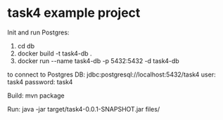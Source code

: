 # task4 example project

Init and run Postgres:

1. cd db
2.  docker build -t task4-db .
3. docker run --name task4-db -p 5432:5432 -d task4-db

to connect to Postgres DB:
jdbc:postgresql://localhost:5432/task4
user: task4
password: task4

Build:
mvn package

Run:
java -jar target/task4-0.0.1-SNAPSHOT.jar files/

